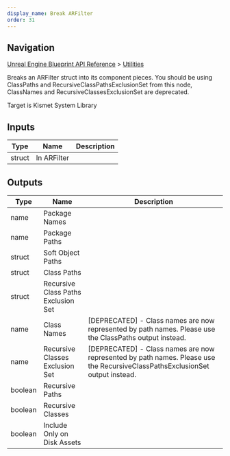 ```yaml
---
display_name: Break ARFilter
order: 31
---
```

## Navigation

[Unreal Engine Blueprint API Reference](https://dev.epicgames.com/documentation/en-us/unreal-engine/BlueprintAPI) > [Utilities](https://dev.epicgames.com/documentation/en-us/unreal-engine/BlueprintAPI/Utilities)

Breaks an ARFilter struct into its component pieces. You should be using ClassPaths and RecursiveClassPathsExclusionSet from this node, ClassNames and RecursiveClassesExclusionSet are deprecated.

Target is Kismet System Library

## Inputs

| Type | Name | Description |
| --- | --- | --- |
| struct | In ARFilter |  |

## Outputs

| Type | Name | Description |
| --- | --- | --- |
| name | Package Names |  |
| name | Package Paths |  |
| struct | Soft Object Paths |  |
| struct | Class Paths |  |
| struct | Recursive Class Paths Exclusion Set |  |
| name | Class Names | \[DEPRECATED\] - Class names are now represented by path names. Please use the ClassPaths output instead. |
| name | Recursive Classes Exclusion Set | \[DEPRECATED\] - Class names are now represented by path names. Please use the RecursiveClassPathsExclusionSet output instead. |
| boolean | Recursive Paths |  |
| boolean | Recursive Classes |  |
| boolean | Include Only on Disk Assets |  |
